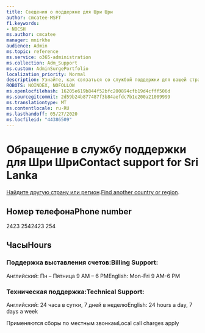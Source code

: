```yaml
---
title: Сведения о поддержке для Шри Шри
author: cmcatee-MSFT
f1.keywords:
- NOCSH
ms.author: cmcatee
manager: mnirkhe
audience: Admin
ms.topic: reference
ms.service: o365-administration
ms.collection: Adm_Support
ms.custom: AdminSurgePortfolio
localization_priority: Normal
description: Узнайте, как связаться со службой поддержки для вашей страны или региона.
ROBOTS: NOINDEX, NOFOLLOW
ms.openlocfilehash: 16205e619b844f52bfc200894cfb19d4cfff506d
ms.sourcegitcommit: 2d59b24b877487f3b84aefdc7b1e200a21009999
ms.translationtype: MT
ms.contentlocale: ru-RU
ms.lasthandoff: 05/27/2020
ms.locfileid: "44386509"
---
```

# <a name="contact-support-for-sri-lanka"></a><span data-ttu-id="17159-103">Обращение в службу поддержки для Шри Шри</span><span class="sxs-lookup"><span data-stu-id="17159-103">Contact support for Sri Lanka</span></span>

<span data-ttu-id="17159-104">[Найдите другую страну или регион](../contact-support-for-business-products.md).</span><span class="sxs-lookup"><span data-stu-id="17159-104">[Find another country or region](../contact-support-for-business-products.md).</span></span>

## <a name="phone-number"></a><span data-ttu-id="17159-105">Номер телефона</span><span class="sxs-lookup"><span data-stu-id="17159-105">Phone number</span></span>
<span data-ttu-id="17159-106">2423 254</span><span class="sxs-lookup"><span data-stu-id="17159-106">2423 254</span></span>

## <a name="hours"></a><span data-ttu-id="17159-107">Часы</span><span class="sxs-lookup"><span data-stu-id="17159-107">Hours</span></span>
### <a name="billing-support"></a><span data-ttu-id="17159-108">Поддержка выставления счетов:</span><span class="sxs-lookup"><span data-stu-id="17159-108">Billing Support:</span></span>

<span data-ttu-id="17159-109">Английский: Пн – Пятница 9 AM – 6 PM</span><span class="sxs-lookup"><span data-stu-id="17159-109">English: Mon-Fri 9 AM-6 PM</span></span>

### <a name="technical-support"></a><span data-ttu-id="17159-110">Техническая поддержка:</span><span class="sxs-lookup"><span data-stu-id="17159-110">Technical Support:</span></span>

<span data-ttu-id="17159-111">Английский: 24 часа в сутки, 7 дней в неделю</span><span class="sxs-lookup"><span data-stu-id="17159-111">English: 24 hours a day, 7 days a week</span></span>

<span data-ttu-id="17159-112">Применяются сборы по местным звонкам</span><span class="sxs-lookup"><span data-stu-id="17159-112">Local call charges apply</span></span>
